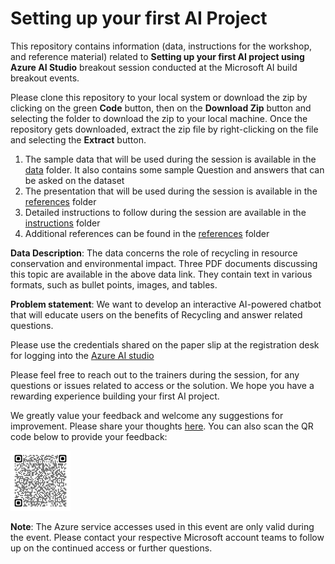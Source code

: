 # Setting up your first AI Project

This repository contains information (data, instructions for the workshop, and reference material) related to **Setting up your first AI project using Azure AI Studio** breakout session conducted at the Microsoft AI build breakout events.

Please clone this repository to your local system or download the zip by clicking on the green **Code** button, then on the **Download Zip** button and selecting the folder to download the zip to your local machine. Once the repository gets downloaded, extract the zip file by right-clicking on the file and selecting the **Extract** button.

1. The sample data that will be used during the session is available in the [data](data) folder. It also contains some sample Question and answers that can be asked on the dataset
2. The presentation that will be used during the session is available in the [references](references/AI_Build_Presentation.pdf) folder
3. Detailed instructions to follow during the session are available in the [instructions](instructions/ms_ai_build_steps.pdf) folder
4. Additional references can be found in the [references](references) folder

**Data Description**: The data concerns the role of recycling in resource conservation and environmental impact. Three PDF documents discussing this topic are available in the above data link. They contain text in various formats, such as bullet points, images, and tables.

**Problem statement**: We want to develop an interactive AI-powered chatbot that will educate users on the benefits of Recycling and answer related questions.

Please use the credentials shared on the paper slip at the registration desk for logging into the [Azure AI studio](https://ai.azure.com/)

Please feel free to reach out to the trainers during the session, for any questions or issues related to access or the
solution. We hope you have a rewarding experience building your first AI project.

We greatly value your feedback and welcome any suggestions for improvement. Please share your thoughts [here](https://forms.office.com/r/jTTzUMcp7Q). You can also scan the QR code below to provide your feedback:

[![feedback form](images/README/feedback.png "Feedback form")](https://forms.office.com/r/jTTzUMcp7Q)

**Note**: The Azure service accesses used in this event are only valid during the event. Please contact your respective Microsoft account teams to follow up on the continued access or further questions.
